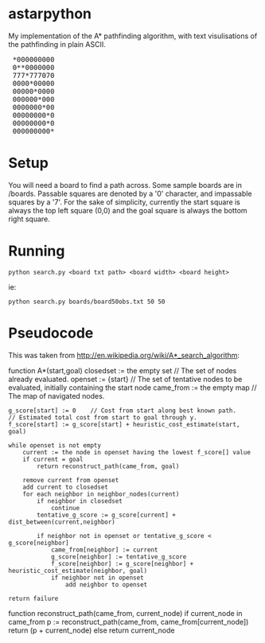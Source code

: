 astarpython
===========

My implementation of the A* pathfinding algorithm, with text visulisations of the pathfinding in plain ASCII.

<pre>
 *000000000
 0**0000000
 777*777070
 0000*00000
 00000*0000
 000000*000
 0000000*00
 00000000*0
 00000000*0
 000000000*
</pre>

Setup
=======

You will need a board to find a path across. Some sample boards are in /boards. Passable squares are denoted by a '0' character, and impassable squares by a '7'. For the sake of simplicity, currently the start square is always the top left square (0,0) and the goal square is always the bottom right square.

Running
=======

    python search.py <board txt path> <board width> <board height>

ie:

    python search.py boards/board50obs.txt 50 50

Pseudocode
==========

This was taken from http://en.wikipedia.org/wiki/A*_search_algorithm:

function A*(start,goal)
    closedset := the empty set    // The set of nodes already evaluated.
    openset := {start}    // The set of tentative nodes to be evaluated, initially containing the start node
    came_from := the empty map    // The map of navigated nodes.
 
    g_score[start] := 0    // Cost from start along best known path.
    // Estimated total cost from start to goal through y.
    f_score[start] := g_score[start] + heuristic_cost_estimate(start, goal)
 
    while openset is not empty
        current := the node in openset having the lowest f_score[] value
        if current = goal
            return reconstruct_path(came_from, goal)
 
        remove current from openset
        add current to closedset
        for each neighbor in neighbor_nodes(current)
            if neighbor in closedset
                continue
            tentative_g_score := g_score[current] + dist_between(current,neighbor)
 
            if neighbor not in openset or tentative_g_score < g_score[neighbor] 
                came_from[neighbor] := current
                g_score[neighbor] := tentative_g_score
                f_score[neighbor] := g_score[neighbor] + heuristic_cost_estimate(neighbor, goal)
                if neighbor not in openset
                    add neighbor to openset
 
    return failure
 
function reconstruct_path(came_from, current_node)
    if current_node in came_from
        p := reconstruct_path(came_from, came_from[current_node])
        return (p + current_node)
    else
        return current_node



